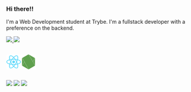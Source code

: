 ### Hi there!!

I'm a Web Development student at Trybe. I'm a fullstack developer with a preference on the backend.

 <div>
  <a href="https://github.com/Murilo-Rainho">
  <img height="180em" src="https://github-readme-stats.vercel.app/api?username=Murilo-Rainho&show_icons=true&theme=dark&include_all_commits=true&count_private=true"/>
  <img height="180em" src="https://github-readme-stats.vercel.app/api/top-langs/?username=Murilo-Rainho&layout=compact&langs_count=7&theme=dark"/>
</div>
  
  ##
  
<div style="display: flex"><br>
  <code><img align="center" alt="Logo-React" height="40" width="40" src="https://raw.githubusercontent.com/devicons/devicon/master/icons/react/react-original.svg"></code>
 <code><img align="center" alt="Logo-NodeJS" height="40" width="40" src="https://raw.githubusercontent.com/devicons/devicon/master/icons/nodejs/nodejs-plain.svg"></code>
</div>
  
  ##
  
<div> 
 	<a href="https://wa.me/5518996381996" target="_blank"><img src="https://img.shields.io/badge/WhatsApp-25D366?style=for-the-badge&logo=whatsapp&logoColor=white" target="_blank"></a>
  <a href = "mailto:murilorainho01@gmail.com?subject=Gostaria de me contratar?"><img src="https://img.shields.io/badge/-Gmail-%23333?style=for-the-badge&logo=gmail&logoColor=white" target="_blank"></a>
  <a href="https://www.linkedin.com/in/murilo-rainho/" target="_blank"><img src="https://img.shields.io/badge/-LinkedIn-%230077B5?style=for-the-badge&logo=linkedin&logoColor=white" target="_blank"></a>
 
<!--   ![Snake animation](https://github.com/Murilo-Rainho/rafaballerini/blob/output/github-contribution-grid-snake.svg) -->
 
</div>
